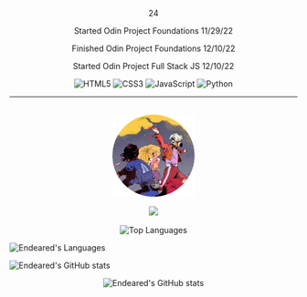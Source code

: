 <p align="center">
    24
</p>

<div align="center">
    
<p>Started Odin Project Foundations 11/29/22</p>
<p>Finished Odin Project Foundations 12/10/22</p>
<p>Started Odin Project Full Stack JS 12/10/22</p>

![HTML5](https://img.shields.io/badge/html5-%23E34F26.svg?style=for-the-badge&logo=html5&logoColor=white)
![CSS3](https://img.shields.io/badge/css3-%231572B6.svg?style=for-the-badge&logo=css3&logoColor=white)
![JavaScript](https://img.shields.io/badge/javascript-%23323330.svg?style=for-the-badge&logo=javascript&logoColor=%23F7DF1E)
![Python](https://img.shields.io/badge/python-3670A0?style=for-the-badge&logo=python&logoColor=ffdd54)

</div>

---

</br>

<div align="center">
    <img style="width:15vw;" src="endeared.png">
</div>

<div align="center">

![](https://komarev.com/ghpvc/?username=Endeared&color=FF0000&label=Profile+visits:&style=flat)

</div>

<div align="center">
    
![Top Languages](https://github-readme-stats.vercel.app/api/top-langs/?username=endeared&layout=compact&theme=radical)
    
</div>

<div>
    
![Endeared's Languages](https://github-readme-stats-lzsn.vercel.app/api/top-langs?username=endeared&layout=compact&theme=radical)
    
</div>

<div>
    
![Endeared's GitHub stats](https://github-readme-stats-lzsn.vercel.app/api?username=endeared&theme=radical)
    
</div>

<div align="center">
    
![Endeared's GitHub stats](https://github-readme-stats.vercel.app/api?username=endeared&theme=radical)
    
</div>



